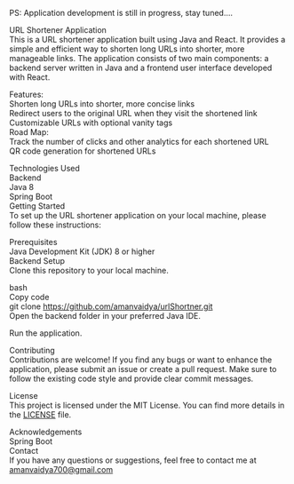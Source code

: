 PS: Application development is still in progress, stay tuned....

URL Shortener Application<br>
This is a URL shortener application built using Java and React. It provides a simple and efficient way to shorten long URLs into shorter, more manageable links. The application consists of two main components: a backend server written in Java and a frontend user interface developed with React.<br>

Features:<br>
Shorten long URLs into shorter, more concise links<br>
Redirect users to the original URL when they visit the shortened link<br>
Customizable URLs with optional vanity tags<br>
Road Map:<br>
Track the number of clicks and other analytics for each shortened URL<br>
QR code generation for shortened URLs<br>

Technologies Used<br>
Backend<br>
Java 8<br>
Spring Boot<br>
Getting Started<br>
To set up the URL shortener application on your local machine, please follow these instructions:<br>

Prerequisites<br>
Java Development Kit (JDK) 8 or higher<br>
Backend Setup<br>
Clone this repository to your local machine.<br>

bash<br>
Copy code<br>
git clone https://github.com/amanvaidya/urlShortner.git<br>
Open the backend folder in your preferred Java IDE.<br>


Run the application.<br>

Contributing<br>
Contributions are welcome! If you find any bugs or want to enhance the application, please submit an issue or create a pull request. Make sure to follow the existing code style and provide clear commit messages.<br>

License<br>
This project is licensed under the MIT License. You can find more details in the <a href="https://github.com/amanvaidya/urlShortner/blob/main/License">LICENSE</a> file.<br>

Acknowledgements<br>
Spring Boot<br>
Contact<br>
If you have any questions or suggestions, feel free to contact me at amanvaidya700@gmail.com

